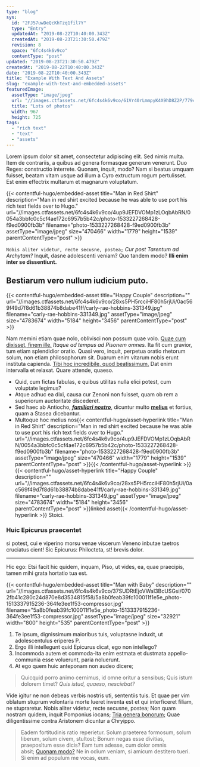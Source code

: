 ```yaml
---
type: "blog"
sys:
  id: "2FJ57uwDeQcKhTzq1fil7Y"
  type: "Entry"
  updatedAt: "2019-08-22T10:40:00.343Z"
  createdAt: "2019-08-23T21:30:50.479Z"
  revision: 8
  space: "6fc4s4k6v9co"
  contentType: "post"
updated: "2019-08-23T21:30:50.479Z"
createdAt: "2019-08-22T10:40:00.343Z"
date: "2019-08-22T10:40:00.343Z"
title: "Example With Text And Assets"
slug: "example-with-text-and-embedded-assets"
featuredImage:
  assetType: "image/jpeg"
  url: "//images.ctfassets.net/6fc4s4k6v9co/61Vr40rLmmpyK4X9hD8Z2P/779cac848bddac52e025fcb5fddf03bc/photo-1533158307587-828f0a76ef46"
  title: "Lots of photos"
  width: 967
  height: 725
tags:
  - "rich text"
  - "text"
  - "assets"
---
```


Lorem ipsum dolor sit amet, consectetur adipiscing elit. Sed nimis multa. Item de contrariis, a quibus ad genera formasque generum venerunt. Duo Reges: constructio interrete. Quonam, inquit, modo? Nam si beatus umquam fuisset, beatam vitam usque ad illum a Cyro extructum rogum pertulisset. Est enim effectrix multarum et magnarum voluptatum.

{{< contentful-hugo/embedded-asset title="Man in Red Shirt" description="Man in red shirt excited because he was able to use port his rich text fields over to Hugo." url="//images.ctfassets.net/6fc4s4k6v9co/4up9JEFDVOMp1zLOqbAbRN/0054a3bbfc0c5cf4ae172c6957b5b42c/photo-1533227268428-f9ed0900fb3b" filename="photo-1533227268428-f9ed0900fb3b" assetType="image/jpeg" size="470466" width="1779" height="1539" parentContentType="post" >}}

`Nobis aliter videtur, recte secusne, postea;` *Cur post Tarentum ad Archytam?* Inquit, dasne adolescenti veniam? Quo tandem modo? **Illi enim inter se dissentiunt.**

## Bestiarum vero nullum iudicium puto. 

{{< contentful-hugo/embedded-asset title="Happy Couple" description="" url="//images.ctfassets.net/6fc4s4k6v9co/28xs5PH5rcciHF80h5rjUi/0ac569f49d7f8d61b38874b8dabe41ff/carly-rae-hobbins-331349.jpg" filename="carly-rae-hobbins-331349.jpg" assetType="image/jpeg" size="4783674" width="5184" height="3456" parentContentType="post" >}}

Nam memini etiam quae nolo, oblivisci non possum quae volo. [Quae cum dixisset, finem ille.](http://loripsum.net/) *Itaque ad tempus ad Pisonem omnes.* Ita fit cum gravior, tum etiam splendidior oratio. Quasi vero, inquit, perpetua oratio rhetorum solum, non etiam philosophorum sit. Duarum enim vitarum nobis erunt instituta capienda. [Tibi hoc incredibile, quod beatissimum.](http://loripsum.net/) Dat enim intervalla et relaxat. Quare attende, quaeso.

- Quid, cum fictas fabulas, e quibus utilitas nulla elici potest, cum voluptate legimus?
- Atque adhuc ea dixi, causa cur Zenoni non fuisset, quam ob rem a superiorum auctoritate discederet.
- Sed haec ab Antiocho, *<u>**familiari nostro**</u>*, dicuntur multo <u>**melius**</u> et fortius, quam a Stasea dicebantur.
- Multoque hoc melius nos{{< contentful-hugo/asset-hyperlink title="Man in Red Shirt" description="Man in red shirt excited because he was able to use port his rich text fields over to Hugo." url="//images.ctfassets.net/6fc4s4k6v9co/4up9JEFDVOMp1zLOqbAbRN/0054a3bbfc0c5cf4ae172c6957b5b42c/photo-1533227268428-f9ed0900fb3b" filename="photo-1533227268428-f9ed0900fb3b" assetType="image/jpeg" size="470466" width="1779" height="1539" parentContentType="post" >}}{{< /contentful-hugo/asset-hyperlink >}} {{< contentful-hugo/asset-hyperlink title="Happy Couple" description="" url="//images.ctfassets.net/6fc4s4k6v9co/28xs5PH5rcciHF80h5rjUi/0ac569f49d7f8d61b38874b8dabe41ff/carly-rae-hobbins-331349.jpg" filename="carly-rae-hobbins-331349.jpg" assetType="image/jpeg" size="4783674" width="5184" height="3456" parentContentType="post" >}}linked asset{{< /contentful-hugo/asset-hyperlink >}} Stoici.

### Huic Epicurus praecentet

si potest, cui e viperino morsu
venae viscerum Veneno inbutae taetros cruciatus cient! Sic
Epicurus: Philocteta, st! brevis dolor.

---

Hic ego: Etsi facit hic quidem, inquam, Piso, ut vides, ea,
quae praecipis, tamen mihi grata hortatio tua est.


{{< contentful-hugo/embedded-asset title="Man with Baby" description="" url="//images.ctfassets.net/6fc4s4k6v9co/37SUDRtEjoVWaI3BcUSGsi/0702fb41c280c24d870e8d3534815f58/5a8b0feab39fc100011f1e5e_photo-1513337915236-364fe3ee1f53-compressor.jpg" filename="5a8b0feab39fc100011f1e5e_photo-1513337915236-364fe3ee1f53-compressor.jpg" assetType="image/jpeg" size="32921" width="800" height="535" parentContentType="post" >}}

1. Te ipsum, dignissimum maioribus tuis, voluptasne induxit, ut adolescentulus eriperes P.
2. Ergo illi intellegunt quid Epicurus dicat, ego non intellego?
3. Incommoda autem et commoda-ita enim estmata et dustmata appello-communia esse voluerunt, paria noluerunt.
4. At ego quem huic anteponam non audeo dicere;

> Quicquid porro animo cernimus, id omne oritur a sensibus; Quis istum dolorem timet? *Quis istud, quaeso, nesciebat?* 

Vide igitur ne non debeas verbis nostris uti, sententiis tuis. Et quae per vim oblatum stuprum volontaria morte lueret inventa est et qui interficeret filiam, ne stupraretur. Nobis aliter videtur, recte secusne, postea; Non quam nostram quidem, inquit Pomponius iocans; [Tria genera bonorum;](http://loripsum.net/) Quae diligentissime contra Aristonem dicuntur a Chryippo.

> Eadem fortitudinis ratio reperietur. Solum praeterea formosum, solum liberum, solum civem, stultost; Bonum negas esse divitias, praeposìtum esse dicis? Eam tum adesse, cum dolor omnis absit; [Quonam modo?](http://loripsum.net/) Ne in odium veniam, si amicum destitero tueri. Si enim ad populum me vocas, eum.



